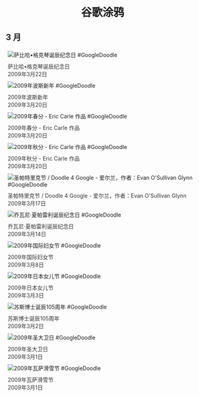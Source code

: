 
<h1 align="center"> 谷歌涂鸦 </h1>




## 3 月

<div class="image">


<img src="" alt="萨比哈•格克琴诞辰纪念日 #GoogleDoodle" style="margin: 5px"/>
<div class="info" style="font-size: 14px; color:#333333; margin:5px"><div class="title">萨比哈•格克琴诞辰纪念日</div><div class="date">2009年3月22日</div></div>

<img src="" alt="2009年波斯新年 #GoogleDoodle" style="margin: 5px"/>
<div class="info" style="font-size: 14px; color:#333333; margin:5px"><div class="title">2009年波斯新年</div><div class="date">2009年3月20日</div></div>

<img src="" alt="2009年春分 - Eric Carle 作品 #GoogleDoodle" style="margin: 5px"/>
<div class="info" style="font-size: 14px; color:#333333; margin:5px"><div class="title">2009年春分 - Eric Carle 作品</div><div class="date">2009年3月20日</div></div>

<img src="" alt="2009年秋分 - Eric Carle 作品 #GoogleDoodle" style="margin: 5px"/>
<div class="info" style="font-size: 14px; color:#333333; margin:5px"><div class="title">2009年秋分 - Eric Carle 作品</div><div class="date">2009年3月20日</div></div>

<img src="" alt="圣帕特里克节 / Doodle 4 Google - 爱尔兰，作者：Evan O&#39;Sullivan Glynn #GoogleDoodle" style="margin: 5px"/>
<div class="info" style="font-size: 14px; color:#333333; margin:5px"><div class="title">圣帕特里克节 / Doodle 4 Google - 爱尔兰，作者：Evan O&#39;Sullivan Glynn</div><div class="date">2009年3月17日</div></div>

<img src="" alt="乔瓦尼·夏帕雷利诞辰纪念日 #GoogleDoodle" style="margin: 5px"/>
<div class="info" style="font-size: 14px; color:#333333; margin:5px"><div class="title">乔瓦尼·夏帕雷利诞辰纪念日</div><div class="date">2009年3月14日</div></div>

<img src="" alt="2009年国际妇女节 #GoogleDoodle" style="margin: 5px"/>
<div class="info" style="font-size: 14px; color:#333333; margin:5px"><div class="title">2009年国际妇女节</div><div class="date">2009年3月8日</div></div>

<img src="" alt="2009年日本女儿节 #GoogleDoodle" style="margin: 5px"/>
<div class="info" style="font-size: 14px; color:#333333; margin:5px"><div class="title">2009年日本女儿节</div><div class="date">2009年3月3日</div></div>

<img src="" alt="苏斯博士诞辰105周年 #GoogleDoodle" style="margin: 5px"/>
<div class="info" style="font-size: 14px; color:#333333; margin:5px"><div class="title">苏斯博士诞辰105周年</div><div class="date">2009年3月2日</div></div>

<img src="" alt="2009年圣大卫日 #GoogleDoodle" style="margin: 5px"/>
<div class="info" style="font-size: 14px; color:#333333; margin:5px"><div class="title">2009年圣大卫日</div><div class="date">2009年3月1日</div></div>

<img src="" alt="2009年瓦萨滑雪节 #GoogleDoodle" style="margin: 5px"/>
<div class="info" style="font-size: 14px; color:#333333; margin:5px"><div class="title">2009年瓦萨滑雪节</div><div class="date">2009年3月1日</div></div>

</div>








